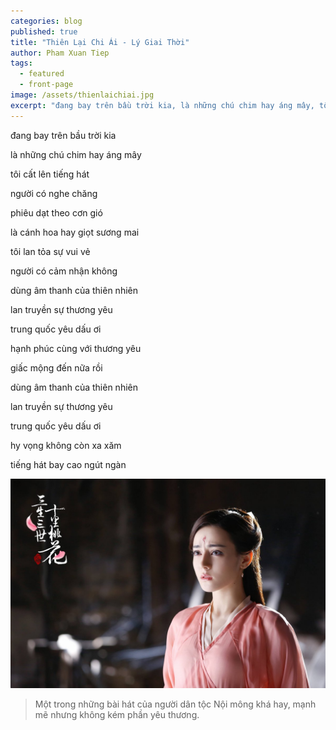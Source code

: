 ```yaml
---
categories: blog
published: true
title: "Thiên Lại Chi Ái - Lý Giai Thời"
author: Pham Xuan Tiep
tags:
  - featured
  - front-page
image: /assets/thienlaichiai.jpg
excerpt: "đang bay trên bầu trời kia, là những chú chim hay áng mây, tôi cất lên tiếng hát, người có nghe chăng"
---
```


đang bay trên bầu trời kia

là những chú chim hay áng mây

tôi cất lên tiếng hát

người có nghe chăng

phiêu dạt theo cơn gió

là cánh hoa hay giọt sương mai

tôi lan tỏa sự vui vẻ

người có cảm nhận không

dùng âm thanh của thiên nhiên

lan truyền sự thương yêu

trung quốc yêu dấu ơi

hạnh phúc cùng với thương yêu

giấc mộng đến nữa rồi

dùng âm thanh của thiên nhiên

lan truyền sự thương yêu

trung quốc yêu dấu ơi

hy vọng không còn xa xăm

tiếng hát bay cao ngút ngàn

<div class="full-width">
<img alt="Thiên lại chi ái" src="/assets/thienlaichiai.jpg">
</div>

> Một trong những bài hát của người dân tộc Nội mông khá hay, mạnh mẽ nhưng không kém phần yêu thương.
